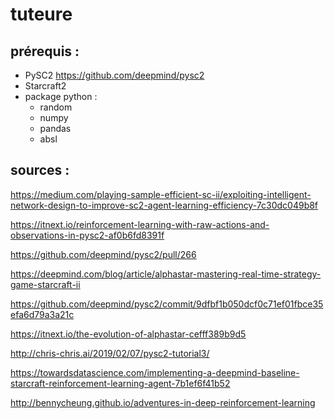 # tuteure

## prérequis :

- PySC2  https://github.com/deepmind/pysc2
- Starcraft2
- package python :
  - random
  - numpy
  - pandas
  - absl

## sources :

https://medium.com/playing-sample-efficient-sc-ii/exploiting-intelligent-network-design-to-improve-sc2-agent-learning-efficiency-7c30dc049b8f

https://itnext.io/reinforcement-learning-with-raw-actions-and-observations-in-pysc2-af0b6fd8391f

https://github.com/deepmind/pysc2/pull/266

https://deepmind.com/blog/article/alphastar-mastering-real-time-strategy-game-starcraft-ii

https://github.com/deepmind/pysc2/commit/9dfbf1b050dcf0c71ef01fbce35efa6d79a3a21c

https://itnext.io/the-evolution-of-alphastar-cefff389b9d5

http://chris-chris.ai/2019/02/07/pysc2-tutorial3/

https://towardsdatascience.com/implementing-a-deepmind-baseline-starcraft-reinforcement-learning-agent-7b1ef6f41b52

http://bennycheung.github.io/adventures-in-deep-reinforcement-learning
